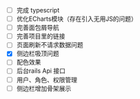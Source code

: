 - [ ] 完成 typescript
- [ ] 优化ECharts模块（存在引入无用JS的问题）
- [ ] 完善面包屑导航
- [ ] 完善项目里的链接
- [ ] 页面刷新不请求数据问题
- [x] 侧边栏吸顶问题
- [ ] 配色效果
- [ ] 后台rails Api 接口
- [ ] 用户、角色、权限管理
- [ ] 侧边栏增加骨架展示